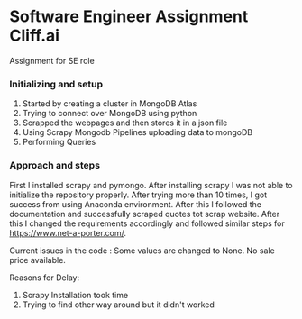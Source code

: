 # Software Engineer Assignment Cliff.ai

Assignment for SE role

### Initializing and setup

1. Started by creating a cluster in MongoDB Atlas
2. Trying to connect over MongoDB using python
3. Scrapped the webpages and then stores it in a json file
4. Using Scrapy Mongodb Pipelines uploading data to mongoDB
5. Performing Queries

### Approach and steps

First I installed scrapy and pymongo.
After installing scrapy I was not able to initialize the repository properly. After trying more than 10 times, I got success from using Anaconda environment.
After this I followed the documentation and successfully scraped quotes tot scrap website.
After this I changed the requirements accordingly and followed similar steps for https://www.net-a-porter.com/.

Current issues in the code :
Some values are changed to None.
No sale price available.

Reasons for Delay:

1. Scrapy Installation took time
2. Trying to find other way around but it didn't worked
